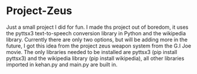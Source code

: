 # Project-Zeus
Just a small project I did for fun.
I made ths project out of boredom, it uses the pyttsx3 text-to-speech conversion library in Python and the wikipedia library.
Currently there are only two options, but will be adding more in the future, I got this idea from the project zeus weapon system from the G.I Joe movie.
The only libraries needed to be installed are pyttsx3 (pip install pyttsx3) and the wikipedia library (pip install wikipedia), all other libraries imported in kehan.py 
and main.py are built in.
